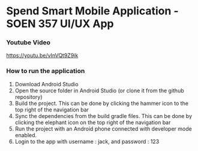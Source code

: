 # Spend Smart Mobile Application - SOEN 357 UI/UX App

### Youtube Video
https://youtu.be/vInVQt9Z9ik

### How to run the application
1. Download Android Studio 
2. Open the source folder in Android Studio (or clone it from the github repository)
3. Build the project. This can be done by clicking the hammer icon to the top right of the navigation bar
4. Sync the dependencies from the build gradle files. This can be done by clicking the elephant icon on the top right of the navigation bar
5. Run the project with an Android phone connected with developer mode enabled.
6. Login to the app with username : jack, and password : 123
